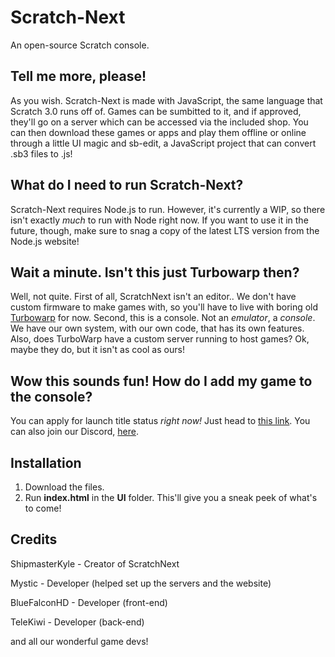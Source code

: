
# Scratch-Next

An open-source Scratch console.

## Tell me more, please!

As you wish. Scratch-Next is made with JavaScript, the same language that Scratch 3.0 runs off of. Games can be sumbitted to it, and if approved, they'll go on a server which can be accessed via the included shop. You can then download these games or apps and play them offline or online through a little UI magic and sb-edit, a JavaScript project that can convert .sb3 files to .js!

## What do I need to run Scratch-Next?

Scratch-Next requires Node.js to run. However, it's currently a WIP, so there isn't exactly *much* to run with Node right now. If you want to use it in the future, though, make sure to snag a copy of the latest LTS version from the Node.js website!

## Wait a minute. Isn't this just Turbowarp then?

Well, not quite. First of all, ScratchNext isn't an editor.. We don't have custom firmware to make games with, so you'll have to live with boring old [Turbowarp](https://turbowarp.org) for now. Second, this is a console. Not an *emulator*, a *console*. We have our own system, with our own code, that has its own features. Also, does TurboWarp have a custom server running to host games? Ok, maybe they do, but it isn't as cool as ours!

## Wow this sounds fun! How do I add my game to the console?

You can apply for launch title status *right now!* Just head to [this link](https://forms.gle/Rbt1ELbr8HPgEh2q9). You can also join our Discord, [here](https://discord.gg/mqGKmRw9MY).

## Installation

1. Download the files.
2. Run **index.html** in the **UI** folder. This'll give you a sneak peek of what's to come!

## Credits

ShipmasterKyle - Creator of ScratchNext

Mystic - Developer (helped set up the servers and the website)

BlueFalconHD - Developer (front-end)

TeleKiwi - Developer (back-end)

and all our wonderful game devs!
